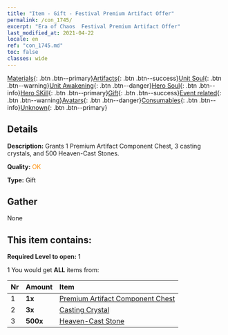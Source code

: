 ```yaml
---
title: "Item - Gift - Festival Premium Artifact Offer"
permalink: /con_1745/
excerpt: "Era of Chaos  Festival Premium Artifact Offer"
last_modified_at: 2021-04-22
locale: en
ref: "con_1745.md"
toc: false
classes: wide
---
```

 [Materials](/Items/){: .btn .btn--primary}[Artifacts](/Items/Artifacts/){: .btn .btn--success}[Unit Soul](/Items/UnitSoul/){: .btn .btn--warning}[Unit Awakening](/Items/UnitAwakening/){: .btn .btn--danger}[Hero Soul](/Items/HeroSoul/){: .btn .btn--info}[Hero SKill](/Items/HeroSkill/){: .btn .btn--primary}[Gift](/Items/Gift/){: .btn .btn--success}[Event related](/Items/Events/){: .btn .btn--warning}[Avatars](/Items/Avatars/){: .btn .btn--danger}[Consumables](/Items/Consumables/){: .btn .btn--info}[Unknown](/Items/Unknown/){: .btn .btn--primary}

## Details
 **Description:** Grants 1 Premium Artifact Component Chest, 3 casting crystals, and 500 Heaven-Cast Stones.

 **Quality:** <span style="color: #FF8C00">OK</span>

 **Type:** Gift

## Gather

  None

## This item contains:

 **Required Level to open:** 1

 1 You would get **ALL** items  from:

  | Nr | Amount |     Item    |
  |:---|:-------|:------------|
  | 1 |  **1x** | [Premium Artifact Component Chest](/Items/con_1740/) |  | 
  | 2 |  **3x** | [Casting Crystal](/Items/art_189/) |  | 
  | 3 |  **500x** | [Heaven-Cast Stone](/Items/art_188/) |  | 
